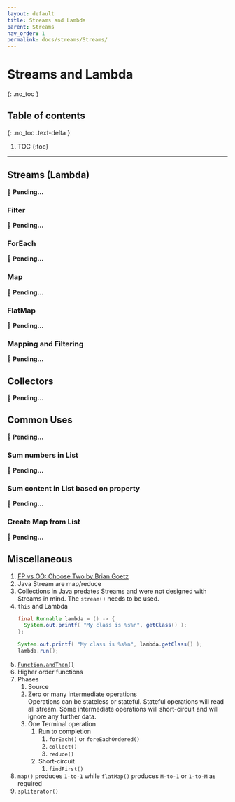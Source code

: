 ```yaml
---
layout: default
title: Streams and Lambda
parent: Streams
nav_order: 1
permalink: docs/streams/Streams/
---
```


# Streams and Lambda
{: .no_toc }

## Table of contents
{: .no_toc .text-delta }

1. TOC
{:toc}

---

## Streams (Lambda)

**🚧 Pending...**

### Filter

**🚧 Pending...**

### ForEach

**🚧 Pending...**

### Map

**🚧 Pending...**

### FlatMap

**🚧 Pending...**

### Mapping and Filtering

**🚧 Pending...**

## Collectors

**🚧 Pending...**

## Common Uses

**🚧 Pending...**

### Sum numbers in List

**🚧 Pending...**

### Sum content in List based on property

**🚧 Pending...**

### Create Map from List

**🚧 Pending...**

## Miscellaneous

1. [FP vs OO: Choose Two by Brian Goetz](https://www.youtube.com/watch?v=8GWZE2Y2O9E)
1. Java Stream are map/reduce
1. Collections in Java predates Streams and were not designed with Streams in mind.  The `stream()` needs to be used.
1. `this` and Lambda
    ```java
    final Runnable lambda = () -> {
      System.out.printf( "My class is %s%n", getClass() );
    };

    System.out.printf( "My class is %s%n", lambda.getClass() );
    lambda.run();
    ```
1. [`Function.andThen()`](https://docs.oracle.com/en/java/javase/14/docs/api/java.base/java/util/function/Function.html#andThen(java.util.function.Function))
1. Higher order functions
1. Phases
    1. Source
    1. Zero or many intermediate operations<br/>
        Operations can be stateless or stateful.  Stateful operations will read all stream.  Some intermediate operations will short-circuit and will ignore any further data.
    1. One Terminal operation
        1. Run to completion
            1. `forEach()` or `foreEachOrdered()`
            1. `collect()`
            1. `reduce()`
        1. Short-circuit
            1. `findFirst()`
1. `map()` produces `1-to-1` while `flatMap()` produces `M-to-1` or `1-to-M` as required
1. `spliterator()`
